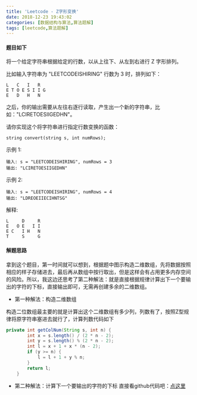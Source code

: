 ```yaml
---
title: 'Leetcode - Z字形变换'
date: 2018-12-23 19:43:02
categories: [数据结构与算法,算法题解]
tags: [leetcode,算法题解]
---
```

#### 题目如下

将一个给定字符串根据给定的行数，以从上往下、从左到右进行 Z 字形排列。

比如输入字符串为 "LEETCODEISHIRING" 行数为 3 时，排列如下：

```$xslt
L   C   I   R
E T O E S I I G
E   D   H   N
```

之后，你的输出需要从左往右逐行读取，产生出一个新的字符串，比如："LCIRETOESIIGEDHN"。
<!--more-->
请你实现这个将字符串进行指定行数变换的函数：

```
string convert(string s, int numRows);
```



示例 1:

```
输入: s = "LEETCODEISHIRING", numRows = 3
输出: "LCIRETOESIIGEDHN"
```

示例 2:

```
输入: s = "LEETCODEISHIRING", numRows = 4
输出: "LDREOEIIECIHNTSG"
```

解释:

```
L     D     R
E   O E   I I
E C   I H   N
T     S     G
```

#### 解题思路

拿到这个题目，第一时间就可以想到，根据题中图示构造二维数组，先将数据按照相应的样子存储进去，最后再从数组中按行取出，但是这样会有占用更多内存空间的风险。所以，我这边还思考了第二种解法：就是直接根据规律计算出下一个要输出的字符的下标，直接输出即可，无需再创建多余的二维数组。

- 第一种解法：构造二维数组

构造二位数组最主要的就是计算出这个二维数组有多少列，列数有了，按照Z型规律将原字符串塞进去就行了，计算列数代码如下

```java
private int getColNum(String s, int n) {
        int x = s.length() / (2 * n - 2);
        int y = s.length() % (2 * n - 2);
        int l = x + 1 + x * (n - 2);
        if (y >= n) {
            l = l + 1 + y % n;
        }
        return l;
    }
```

- 第二种解法：计算下一个要输出的字符的下标
直接看github代码吧：[点这里](https://github.com/Fatezhang/DataStructureAndAlgorithm/tree/master/Algorithm/src/main/java/Alogrithm/Alogrithm/ZigZagConversion)
